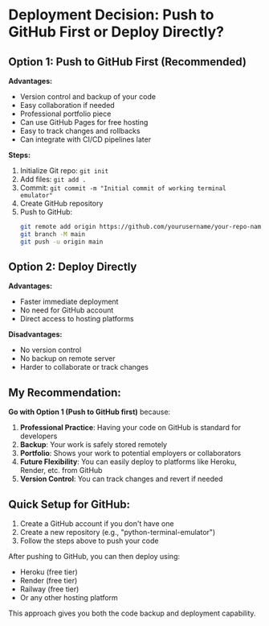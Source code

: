 # Deployment Decision: Push to GitHub First or Deploy Directly?

## Option 1: Push to GitHub First (Recommended)

**Advantages:**
- Version control and backup of your code
- Easy collaboration if needed
- Professional portfolio piece
- Can use GitHub Pages for free hosting
- Easy to track changes and rollbacks
- Can integrate with CI/CD pipelines later

**Steps:**
1. Initialize Git repo: `git init`
2. Add files: `git add .`
3. Commit: `git commit -m "Initial commit of working terminal emulator"`
4. Create GitHub repository
5. Push to GitHub: 
   ```bash
   git remote add origin https://github.com/yourusername/your-repo-name.git
   git branch -M main
   git push -u origin main
   ```

## Option 2: Deploy Directly

**Advantages:**
- Faster immediate deployment
- No need for GitHub account
- Direct access to hosting platforms

**Disadvantages:**
- No version control
- No backup on remote server
- Harder to collaborate or track changes

## My Recommendation:

**Go with Option 1 (Push to GitHub first)** because:

1. **Professional Practice**: Having your code on GitHub is standard for developers
2. **Backup**: Your work is safely stored remotely
3. **Portfolio**: Shows your work to potential employers or collaborators
4. **Future Flexibility**: You can easily deploy to platforms like Heroku, Render, etc. from GitHub
5. **Version Control**: You can track changes and revert if needed

## Quick Setup for GitHub:

1. Create a GitHub account if you don't have one
2. Create a new repository (e.g., "python-terminal-emulator")
3. Follow the steps above to push your code

After pushing to GitHub, you can then deploy using:
- Heroku (free tier)
- Render (free tier) 
- Railway (free tier)
- Or any other hosting platform

This approach gives you both the code backup and deployment capability.
